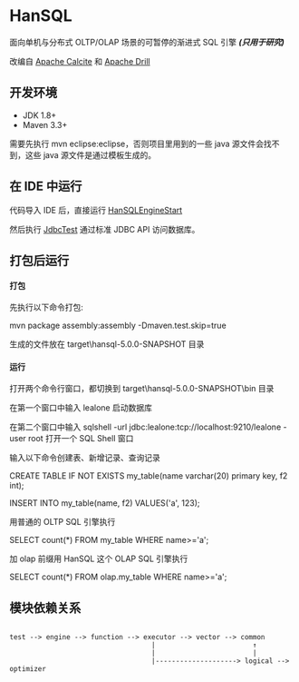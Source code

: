 # HanSQL

面向单机与分布式 OLTP/OLAP 场景的可暂停的渐进式 SQL 引擎 <b><i>(只用于研究)</i></b>

改编自 [Apache Calcite](https://calcite.apache.org/) 和 [Apache Drill](http://drill.apache.org/)



## 开发环境

* JDK 1.8+
* Maven 3.3+


需要先执行 mvn eclipse:eclipse，否则项目里用到的一些 java 源文件会找不到，这些 java 源文件是通过模板生成的。



## 在 IDE 中运行

代码导入 IDE 后，直接运行 [HanSQLEngineStart](https://github.com/lealone/HanSQL/blob/main/hansql-test/src/test/java/org/lealone/hansql/test/start/HanSQLEngineStart.java) 

然后执行 [JdbcTest](https://github.com/lealone/HanSQL/blob/main/hansql-test/src/test/java/org/lealone/hansql/test/jdbc/JdbcTest.java) 通过标准 JDBC API 访问数据库。



## 打包后运行

#### 打包

先执行以下命令打包:

mvn package assembly:assembly -Dmaven.test.skip=true

生成的文件放在 target\hansql-5.0.0-SNAPSHOT 目录


#### 运行

打开两个命令行窗口，都切换到 target\hansql-5.0.0-SNAPSHOT\bin 目录

在第一个窗口中输入 lealone 启动数据库

在第二个窗口中输入 sqlshell -url jdbc:lealone:tcp://localhost:9210/lealone -user root 打开一个 SQL Shell 窗口

输入以下命令创建表、新增记录、查询记录

CREATE TABLE IF NOT EXISTS my_table(name varchar(20) primary key, f2 int);

INSERT INTO my_table(name, f2) VALUES('a', 123);

用普通的 OLTP SQL 引擎执行

SELECT count(*) FROM my_table WHERE name>='a';

加 olap 前缀用 HanSQL 这个 OLAP SQL 引擎执行

SELECT count(*) FROM olap.my_table WHERE name>='a';





## 模块依赖关系

```

test --> engine --> function --> executor --> vector --> common
                                   |                        ↑
                                   |                        |
                                   |--------------------> logical --> optimizer
```
